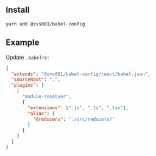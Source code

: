 ## Install

`yarn add @zvs001/babel-config`


## Example

Update `.babelrc`:

```json
{
  "extends": "@zvs001/babel-config/react/babel.json",
  "sourceRoot": ".",
  "plugins": [
    [
      "module-resolver",
      {
        "extensions": [".js", ".ts", ".tsx"],
        "alias": {
          "@reducers": "./src/reducers/"
        }
      }
    ]
  ]
}

```
